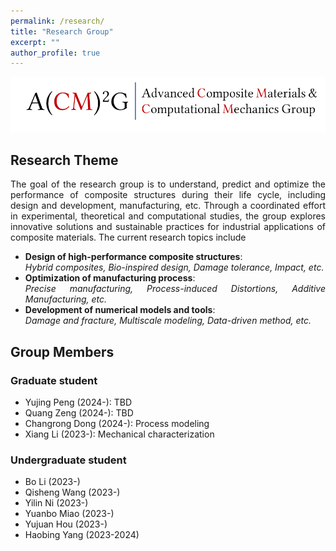 ```yaml
---
permalink: /research/
title: "Research Group"
excerpt: ""
author_profile: true
---
```

<style> .aligncenter {text-align: center;} </style>
<style> body {text-align: justify} </style> <!-- Justify text. -->

<img src='/images/acm2g.png' width = "800"><br/>

## Research Theme
The goal of the research group is to understand, predict and optimize the performance of composite structures during their life cycle, including design and development, manufacturing, etc. Through a coordinated effort in experimental, theoretical and computational studies, the group explores innovative solutions and sustainable practices for industrial applications of composite materials. The current research topics include
- **Design of high-performance composite structures**: \
   *Hybrid composites, Bio-inspired design, Damage tolerance, Impact, etc.*
- **Optimization of manufacturing process**: \
  *Precise manufacturing, Process-induced Distortions, Additive Manufacturing, etc.*
- **Development of numerical models and tools**: \
  *Damage and fracture, Multiscale modeling, Data-driven method, etc.* 


## Group Members

### Graduate student
* Yujing Peng (2024-): TBD
* Quang Zeng (2024-): TBD
* Changrong Dong (2024-): Process modeling
* Xiang Li (2023-): Mechanical characterization

### Undergraduate student
* Bo Li (2023-)
* Qisheng Wang (2023-)
* Yilin Ni (2023-)
* Yuanbo Miao (2023-)
* Yujuan Hou (2023-)
* Haobing Yang (2023-2024)
